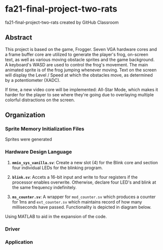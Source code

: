 # fa21-final-project-two-rats
fa21-final-project-two-rats created by GitHub Classroom

## Abstract

This project is based on the game, Frogger. Seven VGA hardware cores and a frame buffer core are utilized to generate the player's frog, on-screen text, as well as various moving obstacle sprites and the game background. A keyboard's WASD are used to control the frog's movement. The main animated sprite is of the frog jumping whenever moving. Text on the screen will display the Level / Speed at which the obstacles move, as determined by a potentiometer (XADC). 

If time, a new video core will be implemented: All-Star Mode, which makes it harder for the player to see where they're going due to overlaying multiple colorful distractions on the screen.

## Organization

### Sprite Memory Initialization Files

Sprites were generated

### Hardware Design Language

1. __`mmio_sys_vanilla.sv`__: Create a new slot (4) for the Blink core and section four individual LEDs for the blinking program.

2. __`blink.sv`__: Accets a 16-bit input and write to four registers if the processor enables overwrite. Otherwise, declare four LED's and blink at the same frequency indefinitely.

3. __`ms_counter.sv`__: A wrapper for `mod_counter.sv` which produces a counter for 1ms and `ext_counter.sv` which maintains record of how many milliseconds have passed. Functionality is depicted in diagram below.

Using MATLAB to aid in the expansion of the code.

### Driver

### Application
